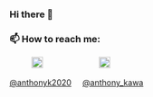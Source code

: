 ### Hi there 👋
### 📫 How to reach me:
&nbsp;&nbsp;&nbsp; &nbsp;&nbsp;&nbsp;&nbsp;&nbsp;
<a href="https://twitter.com/anthonyk2020"><img src="https://img.icons8.com/android/24/000000/twitter.png" height="20px" width="20px"/></a>
&nbsp;&nbsp;&nbsp; &nbsp;&nbsp;&nbsp; &nbsp;&nbsp;&nbsp; &nbsp;&nbsp;&nbsp; &nbsp;&nbsp;&nbsp; &nbsp;&nbsp;&nbsp;
<a href="https://www.linkedin.com/in/anthony-kawa-7b34043a/"><img src="https://img.icons8.com/android/24/000000/linkedin.png" height="20px" width="20px"/></a>

[@anthonyk2020](https://twitter.com/anthonyk2020) &nbsp;&nbsp;&nbsp;
[@anthony_kawa](https://www.linkedin.com/in/anthony-kawa-7b34043a/)
<!--
**anthonykawa/anthonykawa** is a ✨ _special_ ✨ repository because its `README.md` (this file) appears on your GitHub profile.

Here are some ideas to get you started:

- 🔭 I’m currently working on ...
- 🌱 I’m currently learning ...
- 👯 I’m looking to collaborate on ...
- 🤔 I’m looking for help with ...
- 💬 Ask me about ...
- 📫 How to reach me: ...
- 😄 Pronouns: ...
- ⚡ Fun fact: ...
-->
